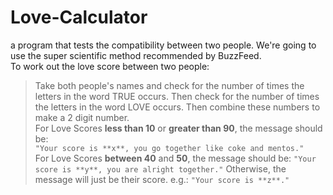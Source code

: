 # Love-Calculator
a program that tests the compatibility between two people. We're going to use the super scientific method recommended by BuzzFeed.  
To work out the love score between two people: 
> Take both people's names and check for the number of times the letters in the word TRUE occurs. Then check for the number of times the letters in the word LOVE occurs. Then combine these numbers to make a 2 digit number.  
For Love Scores **less than 10** or **greater than 90**, the message should be:  
`"Your score is **x**, you go together like coke and mentos."`  
For Love Scores **between 40** and **50**, the message should be:  `"Your score is **y**, you are alright together."` 
Otherwise, the message will just be their score. e.g.:  `"Your score is **z**."`
